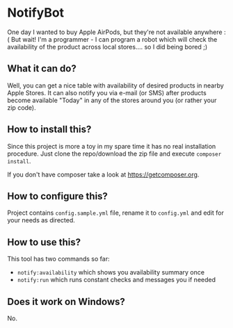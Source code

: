# NotifyBot

One day I wanted to buy Apple AirPods, but they're not available anywhere :( But wait!
I'm a programmer - I can program a robot which will check the availability of the product
across local stores.... so I did being bored ;)

## What it can do?
Well, you can get a nice table with availability of desired products in nearby Apple
Stores. It can also notify you via e-mail (or SMS) after products become available "Today"
in any of the stores around you (or rather your zip code).

## How to install this?
Since this project is more a toy in my spare time it has no real installation procedure.
Just clone the repo/download the zip file and execute `composer install`.

If you don't have composer take a look at https://getcomposer.org.

## How to configure this?
Project contains `config.sample.yml` file, rename it to `config.yml` and edit for your
needs as directed.

## How to use this?
This tool has two commands so far:
  - `notify:availability` which shows you availability summary once
  - `notify:run` which runs constant checks and messages you if needed

## Does it work on Windows?
No.

